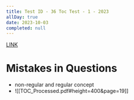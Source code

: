 ```yaml
---
title: Test ID - 36 Toc Test - 1 - 2023
allDay: true
date: 2023-10-03
completed: null
---
```

[LINK](https://uxkhzfstdjcborfuyyknhkhbyfnskrywvveioufkbjkupomnptjwvhbavkysuhi.vercel.app/solution.html?testId=62b1b55b45b9ff36f6109f0c&test_id=4)

# Mistakes in Questions

- non-regular and regular concept 
- ![[TOC_Processed.pdf#height=400&page=19]]
